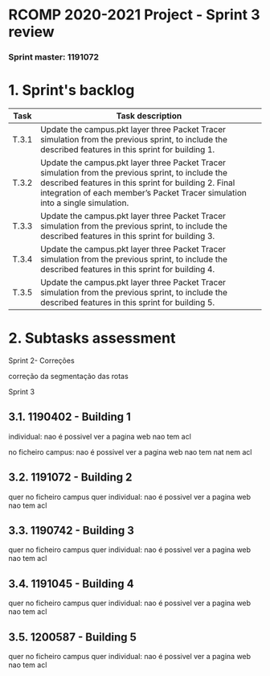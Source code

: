 RCOMP 2020-2021 Project - Sprint 3 review
=========================================
### Sprint master: 1191072 ###

# 1. Sprint's backlog #
|Task         | Task description|
|----|----|
|T.3.1|Update the campus.pkt layer three Packet Tracer simulation from the previous sprint, to include the described features in this sprint for building 1.|
|T.3.2|Update the campus.pkt layer three Packet Tracer simulation from the previous sprint, to include the described features in this sprint for building 2. Final integration of each member’s Packet Tracer simulation into a single simulation.|
|T.3.3|Update the campus.pkt layer three Packet Tracer simulation from the previous sprint, to include the described features in this sprint for building 3.|
|T.3.4|Update the campus.pkt layer three Packet Tracer simulation from the previous sprint, to include the described features in this sprint for building 4.|
|T.3.5|Update the campus.pkt layer three Packet Tracer simulation from the previous sprint, to include the described features in this sprint for building 5.|


# 2. Subtasks assessment #

Sprint 2- Correções

correção da segmentação das rotas

Sprint 3

## 3.1. 1190402 - Building 1 #

individual:
nao é possivel ver a pagina web
nao tem acl

no ficheiro campus:
nao é possivel ver a pagina web
nao tem nat nem acl

## 3.2. 1191072 - Building 2 #

quer no ficheiro campus quer individual:
nao é possivel ver a pagina web
nao tem acl

## 3.3. 1190742 - Building 3 #

quer no ficheiro campus quer individual:
nao é possivel ver a pagina web
nao tem acl

## 3.4. 1191045 - Building 4 #

quer no ficheiro campus quer individual:
nao é possivel ver a pagina web
nao tem acl

## 3.5. 1200587 - Building 5 #

quer no ficheiro campus quer individual:
nao é possivel ver a pagina web
nao tem acl
